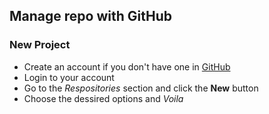 ## Manage repo with GitHub

### New Project

- Create an account if you don't have one in [GitHub](https://github.com)
- Login to your account
- Go to the _Respositories_ section and click the **New** button
- Choose the dessired options and _Voila_
